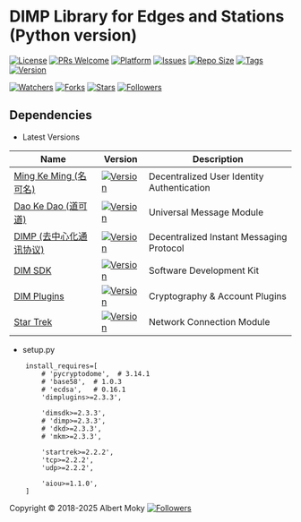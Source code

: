 # DIMP Library for Edges and Stations (Python version)

[![License](https://img.shields.io/github/license/dimchat/demo-py)](https://github.com/dimchat/demo-py/blob/master/LICENSE)
[![PRs Welcome](https://img.shields.io/badge/PRs-welcome-brightgreen.svg)](https://github.com/dimchat/demo-py/pulls)
[![Platform](https://img.shields.io/badge/Platform-Python%203-brightgreen.svg)](https://github.com/dimchat/demo-py/wiki)
[![Issues](https://img.shields.io/github/issues/dimchat/demo-py)](https://github.com/dimchat/demo-py/issues)
[![Repo Size](https://img.shields.io/github/repo-size/dimchat/demo-py)](https://github.com/dimchat/demo-py/archive/refs/heads/main.zip)
[![Tags](https://img.shields.io/github/tag/dimchat/demo-py)](https://github.com/dimchat/demo-py/tags)
[![Version](https://img.shields.io/pypi/v/dimples)](https://pypi.org/project/dimples)

[![Watchers](https://img.shields.io/github/watchers/dimchat/demo-py)](https://github.com/dimchat/demo-py/watchers)
[![Forks](https://img.shields.io/github/forks/dimchat/demo-py)](https://github.com/dimchat/demo-py/forks)
[![Stars](https://img.shields.io/github/stars/dimchat/demo-py)](https://github.com/dimchat/demo-py/stargazers)
[![Followers](https://img.shields.io/github/followers/dimchat)](https://github.com/orgs/dimchat/followers)

## Dependencies

* Latest Versions

| Name | Version | Description |
|------|---------|-------------|
| [Ming Ke Ming (名可名)](https://github.com/dimchat/mkm-py) | [![Version](https://img.shields.io/pypi/v/mkm)](https://pypi.org/project/mkm) | Decentralized User Identity Authentication |
| [Dao Ke Dao (道可道)](https://github.com/dimchat/dkd-py) | [![Version](https://img.shields.io/pypi/v/dkd)](https://pypi.org/project/dkd) | Universal Message Module |
| [DIMP (去中心化通讯协议)](https://github.com/dimchat/core-py) | [![Version](https://img.shields.io/pypi/v/dimp)](https://pypi.org/project/dimp) | Decentralized Instant Messaging Protocol |
| [DIM SDK](https://github.com/dimchat/sdk-py) | [![Version](https://img.shields.io/pypi/v/dimsdk)](https://pypi.org/project/dimsdk) | Software Development Kit |
| [DIM Plugins](https://github.com/dimchat/sdk-py) | [![Version](https://img.shields.io/pypi/v/dimplugins)](https://pypi.org/project/dimplugins) | Cryptography & Account Plugins |
| [Star Trek](https://github.com/moky/wormhole) | [![Version](https://img.shields.io/pypi/v/startrek)](https://pypi.org/project/startrek) | Network Connection Module |

* setup.py

```
    install_requires=[
        # 'pycryptodome',  # 3.14.1
        # 'base58',  # 1.0.3
        # 'ecdsa',   # 0.16.1
        'dimplugins>=2.3.3',

        'dimsdk>=2.3.3',
        # 'dimp>=2.3.3',
        # 'dkd>=2.3.3',
        # 'mkm>=2.3.3',

        'startrek>=2.2.2',
        'tcp>=2.2.2',
        'udp>=2.2.2',

        'aiou>=1.1.0',
    ]
```

Copyright &copy; 2018-2025 Albert Moky
[![Followers](https://img.shields.io/github/followers/moky)](https://github.com/moky?tab=followers)
